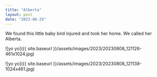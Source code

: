 ```yaml
---
title: "Alberta"
layout: post
date: "2023-08-29"
---
```


We found this little baby bird injured and took her home. We called her Alberta.

![yo yo]({{ site.baseurl }}/assets/images/2023/20230808_121126-461x1024.jpg)

![yo yo]({{ site.baseurl }}/assets/images/2023/20230808_121138-1024x461.jpg)
